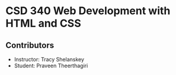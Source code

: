 # CSD 340 Web Development with HTML and CSS
## Contributors
* Instructor: Tracy Shelanskey
* Student: Praveen Theerthagiri
